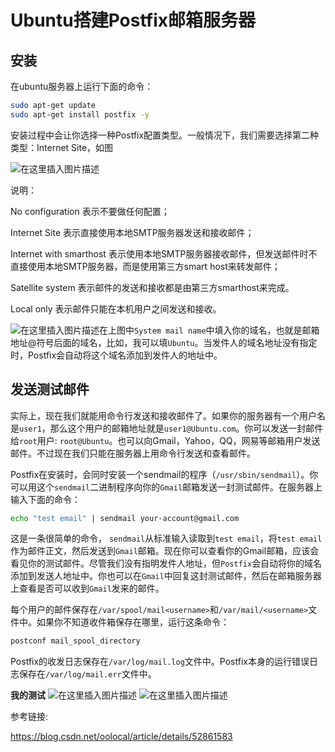 # Ubuntu搭建Postfix邮箱服务器

## 安装

在ubuntu服务器上运行下面的命令：

```sh
sudo apt-get update
sudo apt-get install postfix -y
```

安装过程中会让你选择一种Postfix配置类型。一般情况下，我们需要选择第二种类型：Internet Site，如图

![在这里插入图片描述](https://img-blog.csdnimg.cn/20191021165255964.png?x-oss-process=image/watermark,type_ZmFuZ3poZW5naGVpdGk,shadow_10,text_aHR0cHM6Ly9ibG9nLmNzZG4ubmV0L3FxXzQxNDk1MzQw,size_16,color_FFFFFF,t_70)

说明：

No configuration 表示不要做任何配置；

Internet Site 表示直接使用本地SMTP服务器发送和接收邮件；

Internet with smarthost 表示使用本地SMTP服务器接收邮件，但发送邮件时不直接使用本地SMTP服务器，而是使用第三方smart host来转发邮件；

Satellite system 表示邮件的发送和接收都是由第三方smarthost来完成。

Local only 表示邮件只能在本机用户之间发送和接收。



![在这里插入图片描述](https://img-blog.csdnimg.cn/2019102116543736.png?x-oss-process=image/watermark,type_ZmFuZ3poZW5naGVpdGk,shadow_10,text_aHR0cHM6Ly9ibG9nLmNzZG4ubmV0L3FxXzQxNDk1MzQw,size_16,color_FFFFFF,t_70)在上图中`System mail name`中填入你的域名，也就是邮箱地址@符号后面的域名，比如，我可以填`Ubuntu`。当发件人的域名地址没有指定时，Postfix会自动将这个域名添加到发件人的地址中。

## 发送测试邮件
实际上，现在我们就能用命令行发送和接收邮件了。如果你的服务器有一个用户名是`user1`，那么这个用户的邮箱地址就是`user1@Ubuntu.com`。你可以发送一封邮件给`root`用户: `root@Ubuntu`。也可以向Gmail，Yahoo，QQ，网易等邮箱用户发送邮件。不过现在我们只能在服务器上用命令行发送和查看邮件。

Postfix在安装时，会同时安装一个sendmail的程序（`/usr/sbin/sendmail`）。你可以用这个`sendmail`二进制程序向你的`Gmail`邮箱发送一封测试邮件。在服务器上输入下面的命令：

```sh
echo "test email" | sendmail your-account@gmail.com
```

这是一条很简单的命令， `sendmail`从标准输入读取到`test email`，将`test email`作为邮件正文，然后发送到`Gmail`邮箱。现在你可以查看你的Gmail邮箱，应该会看见你的测试邮件。尽管我们没有指明发件人地址，但`Postfix`会自动将你的域名添加到发送人地址中。你也可以在`Gmail`中回复这封测试邮件，然后在邮箱服务器上查看是否可以收到`Gmail`发来的邮件。

每个用户的邮件保存在`/var/spool/mail<username>`和`/var/mail/<username>`文件中。如果你不知道收件箱保存在哪里，运行这条命令：

```sh
postconf mail_spool_directory
```

Postfix的收发日志保存在`/var/log/mail.log`文件中。Postfix本身的运行错误日志保存在`/var/log/mail.err`文件中。

**我的测试**
![在这里插入图片描述](https://img-blog.csdnimg.cn/20191021170253173.png)
![在这里插入图片描述](https://img-blog.csdnimg.cn/20191021170539541.png?x-oss-process=image/watermark,type_ZmFuZ3poZW5naGVpdGk,shadow_10,text_aHR0cHM6Ly9ibG9nLmNzZG4ubmV0L3FxXzQxNDk1MzQw,size_16,color_FFFFFF,t_70)

参考链接: 

<https://blog.csdn.net/oolocal/article/details/52861583>